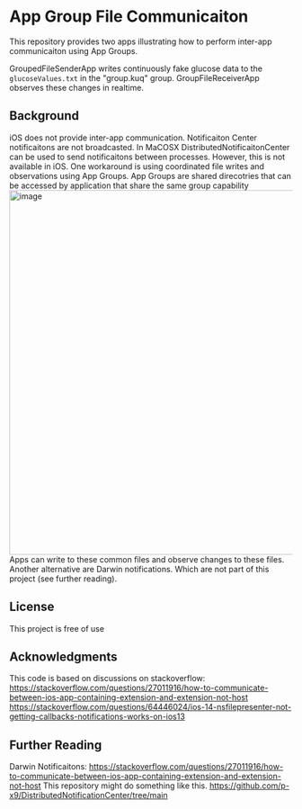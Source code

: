 # App Group File Communicaiton

This repository provides two apps illustrating how to perform inter-app communicaiton using App Groups.

GroupedFileSenderApp writes continuously fake glucose data to the `glucoseValues.txt` in the "group.kuq" group.
GroupFileReceiverApp observes these changes in realtime. 

## Background
iOS does not provide inter-app communication. Notificaiton Center notificaitons are not broadcasted. In MaCOSX DistributedNotificaitonCenter can be used to send notificaitons between processes. However, this is not available in iOS.
One workaround is using coordinated file writes and observations using App Groups. App Groups are shared direcotries that can be accessed by application that share the same group capability
<img width="648" alt="image" src="https://github.com/janvv/GroupedFileSenderApp/assets/13400913/dd952455-e9fd-47f4-9065-4986f5ecb981">
Apps can write to these common files and observe changes to these files. Another alternative are Darwin notifications. Which are not part of this project (see further reading).

## License

This project is free of use

## Acknowledgments
This code is based on discussions on stackoverflow:
https://stackoverflow.com/questions/27011916/how-to-communicate-between-ios-app-containing-extension-and-extension-not-host
https://stackoverflow.com/questions/64446024/ios-14-nsfilepresenter-not-getting-callbacks-notifications-works-on-ios13

## Further Reading
Darwin Notificaitons:
https://stackoverflow.com/questions/27011916/how-to-communicate-between-ios-app-containing-extension-and-extension-not-host
This repository might do something like this.
https://github.com/p-x9/DistributedNotificationCenter/tree/main
